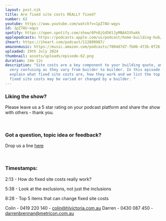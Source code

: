 ```yaml
---
layout: post.njk
title: Are fixed site costs REALLY fixed?
number: 62
youtube: https://www.youtube.com/watch?v=1pZ7AU-wqys
id: 1pZ7AU-wqys
spotify: https://open.spotify.com/show/6PnOjGdSKtJyMNA41Vhakk
applepodcasts: https://podcasts.apple.com/us/podcast/home-building-hub/id1681936589
iheart: https://iheart.com/podcast/112809987/
amazonmusic: https://music.amazon.com/podcasts/7004d7d7-fb06-473b-8f26-8ce9992cac11
uploaded: 29th July 2024
thumbnail: assets/uploads/episode-62.png
duration: 24m 12s
description: "Site costs are a key component to your building quote, and can be
  very confusing as they vary from builder to builder. In this episode we
  explain what fixed site costs are, how they work and we list the top 5 reasons
  fixed site costs may be varied or changed by a builder. "
---
```

### Liking the show?

Please leave us a 5 star rating on your podcast platform and share the show with others - thank you.

<br>

### Got a question, topic idea or feedback?

Drop us a line <a href="/contact" id="contact-us" target="_blank">here</a>

<br>

### Timestamps:

2:13 - How do fixed site costs really work?

5:38 - Look at the exclusions, not just the inclusions 

8:28 - Top 5 items that can change fixed site costs 

Colin - 0419 220 140 - colin@hlvictoria.com.au
Darren - 0430 087 450 - darrenbrennan@metricon.com.au